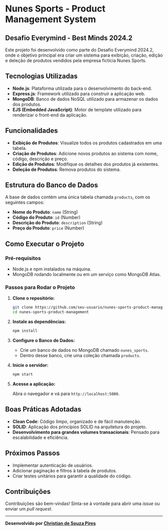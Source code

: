 # Nunes Sports - Product Management System

## Desafio Everymind - Best Minds 2024.2

Este projeto foi desenvolvido como parte do Desafio Everymind 2024.2, onde o objetivo principal era criar um sistema para exibição, criação, edição e deleção de produtos vendidos pela empresa fictícia Nunes Sports.

## Tecnologias Utilizadas

- **Node.js**: Plataforma utilizada para o desenvolvimento do back-end.
- **Express.js**: Framework utilizado para construir a aplicação web.
- **MongoDB**: Banco de dados NoSQL utilizado para armazenar os dados dos produtos.
- **EJS (Embedded JavaScript)**: Motor de template utilizado para renderizar o front-end da aplicação.

## Funcionalidades

- **Exibição de Produtos**: Visualize todos os produtos cadastrados em uma tabela.
- **Criação de Produtos**: Adicione novos produtos ao sistema com nome, código, descrição e preço.
- **Edição de Produtos**: Modifique os detalhes dos produtos já existentes.
- **Deleção de Produtos**: Remova produtos do sistema.

## Estrutura do Banco de Dados

A base de dados contém uma única tabela chamada `products`, com os seguintes campos:

- **Nome do Produto**: `name` (String)
- **Código do Produto**: `id` (Number)
- **Descrição do Produto**: `description` (String)
- **Preço do Produto**: `price` (Number)

## Como Executar o Projeto

### Pré-requisitos

- Node.js e npm instalados na máquina.
- MongoDB rodando localmente ou em um serviço como MongoDB Atlas.

### Passos para Rodar o Projeto

1. **Clone o repositório:**

    ```bash
    git clone https://github.com/seu-usuario/nunes-sports-product-management.git
    cd nunes-sports-product-management
    ```

2. **Instale as dependências:**

    ```bash
    npm install
    ```

3. **Configure o Banco de Dados:**

    - Crie um banco de dados no MongoDB chamado `nunes_sports`.
    - Dentro desse banco, crie uma coleção chamada `products`.

4. **Inicie o servidor:**

    ```bash
    npm start
    ```

5. **Acesse a aplicação:**

    Abra o navegador e vá para `http://localhost:5000`.

## Boas Práticas Adotadas

- **Clean Code**: Código limpo, organizado e de fácil manutenção.
- **SOLID**: Aplicação dos princípios SOLID na arquitetura do projeto.
- **Desenvolvimento para grandes volumes transacionais**: Pensado para escalabilidade e eficiência.

## Próximos Passos

- Implementar autenticação de usuários.
- Adicionar paginação e filtros à tabela de produtos.
- Criar testes unitários para garantir a qualidade do código.

## Contribuições

Contribuições são bem-vindas! Sinta-se à vontade para abrir uma _issue_ ou enviar um _pull request_.

---

**Desenvolvido por [Christian de Souza Pires](https://github.com/ChristianSPires)**

